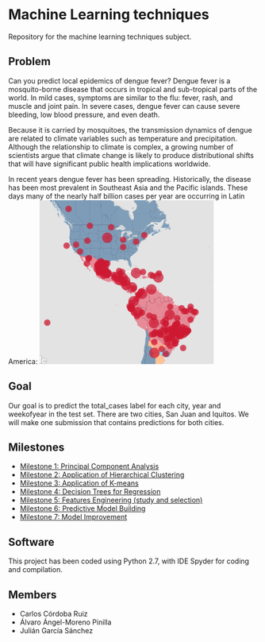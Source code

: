 # Machine Learning techniques
Repository for the machine learning techniques subject.

## Problem
Can you predict local epidemics of dengue fever?
Dengue fever is a mosquito-borne disease that occurs in tropical and sub-tropical parts of the world. In mild cases, symptoms are similar to the flu: fever, rash, and muscle and joint pain. In severe cases, dengue fever can cause severe bleeding, low blood pressure, and even death.

Because it is carried by mosquitoes, the transmission dynamics of dengue are related to climate variables such as temperature and precipitation. Although the relationship to climate is complex, a growing number of scientists argue that climate change is likely to produce distributional shifts that will have significant public health implications worldwide.

In recent years dengue fever has been spreading. Historically, the disease has been most prevalent in Southeast Asia and the Pacific islands. These days many of the nearly half billion cases per year are occurring in Latin America:
![Map](https://github.com/CarlosCordoba96/Machine-Learning-techniques/blob/master/Img/Map.PNG?raw=true)

## Goal
Our goal is to predict the total_cases label for each city, year and weekofyear in the test set. There are two cities, San Juan and Iquitos. We will make one submission that contains predictions for both cities.


## Milestones
* [Milestone 1: Principal Component Analysis](https://github.com/CarlosCordoba96/Machine-Learning-techniques/tree/master/Milestone1)
* [Milestone 2: Application of Hierarchical Clustering](https://github.com/CarlosCordoba96/Machine-Learning-techniques/tree/master/Milestone2)
* [Milestone 3: Application of K-means](https://github.com/CarlosCordoba96/Machine-Learning-techniques/tree/master/Milestone3)
* [Milestone 4: Decision Trees for Regression](https://github.com/CarlosCordoba96/Machine-Learning-techniques/tree/master/Milestone4)
* [Milestone 5: Features Engineering (study and selection)](https://github.com/CarlosCordoba96/Machine-Learning-techniques/tree/master/Milestone5)
* [Milestone 6: Predictive Model Building](https://github.com/CarlosCordoba96/Machine-Learning-techniques/tree/master/Milestone6)
* [Milestone 7: Model Improvement](https://github.com/CarlosCordoba96/Machine-Learning-techniques/tree/master/Milestone7)

## Software
This project has been coded using Python 2.7, with IDE Spyder for coding and compilation.

## Members
* Carlos Córdoba Ruiz
* Álvaro Ángel-Moreno Pinilla
* Julián García Sánchez
